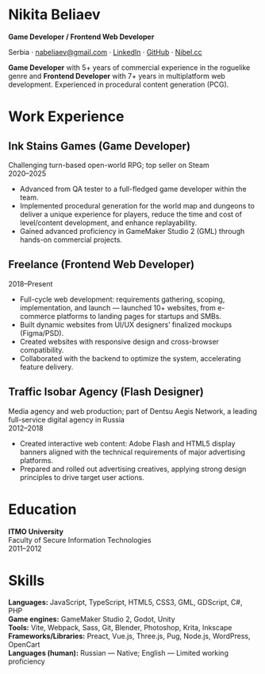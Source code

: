 # Nikita Beliaev

**Game Developer / Frontend Web Developer**

Serbia · nabeliaev@gmail.com · [LinkedIn](https://www.linkedin.com/in/nikita-beliaev-30995293/) · [GitHub](https://github.com/Nikiroz) · [Nibel.cc](https://nibel.cc/)

**Game Developer** with 5+ years of commercial experience in the roguelike genre and **Frontend Developer** with 7+ years in multiplatform web development. Experienced in procedural content generation (PCG).

# Work Experience

## __Ink Stains Games__ (Game Developer)
Challenging turn-based open-world RPG; top seller on Steam  
2020–2025
* Advanced from QA tester to a full-fledged game developer within the team.
* Implemented procedural generation for the world map and dungeons to deliver a unique experience for players, reduce the time and cost of level/content development, and enhance replayability.
* Gained advanced proficiency in GameMaker Studio 2 (GML) through hands-on commercial projects.

## **Freelance (Frontend Web Developer)**
2018–Present
* Full-cycle web development: requirements gathering, scoping, implementation, and launch — launched 10+ websites, from e-commerce platforms to landing pages for startups and SMBs.
* Built dynamic websites from UI/UX designers’ finalized mockups (Figma/PSD).
* Created websites with responsive design and cross-browser compatibility.
* Collaborated with the backend to optimize the system, accelerating feature delivery.

## __Traffic Isobar Agency__ (Flash Designer)
Media agency and web production; part of Dentsu Aegis Network, a leading full-service digital agency in Russia  
2012–2018
* Created interactive web content: Adobe Flash and HTML5 display banners aligned with the technical requirements of major advertising platforms.
* Prepared and rolled out advertising creatives, applying strong design principles to drive target user actions.

# Education

__ITMO University__  
Faculty of Secure Information Technologies  
2011–2012

# Skills

__Languages:__ JavaScript, TypeScript, HTML5, CSS3, GML, GDScript, C#, PHP  
__Game engines:__ GameMaker Studio 2, Godot, Unity  
__Tools:__ Vite, Webpack, Sass, Git, Blender, Photoshop, Krita, Inkscape  
__Frameworks/Libraries:__ Preact, Vue.js, Three.js, Pug, Node.js, WordPress, OpenCart  
__Languages (human):__ Russian — Native; English — Limited working proficiency


<!--
**Nikiroz/Nikiroz** is a ✨ _special_ ✨ repository because its `README.md` (this file) appears on your GitHub profile.

Here are some ideas to get you started:

- 🔭 I’m currently working on ...
- 🌱 I’m currently learning ...
- 👯 I’m looking to collaborate on ...
- 🤔 I’m looking for help with ...
- 💬 Ask me about ...
- 📫 How to reach me: ...
- 😄 Pronouns: ...
- ⚡ Fun fact: ...
-->
